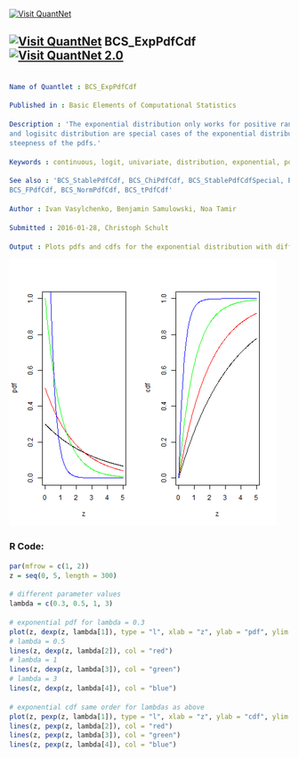 
[<img src="https://github.com/QuantLet/Styleguide-and-FAQ/blob/master/pictures/banner.png" width="888" alt="Visit QuantNet">](http://quantlet.de/)

## [<img src="https://github.com/QuantLet/Styleguide-and-FAQ/blob/master/pictures/qloqo.png" alt="Visit QuantNet">](http://quantlet.de/) **BCS_ExpPdfCdf** [<img src="https://github.com/QuantLet/Styleguide-and-FAQ/blob/master/pictures/QN2.png" width="60" alt="Visit QuantNet 2.0">](http://quantlet.de/)

```yaml

Name of Quantlet : BCS_ExpPdfCdf

Published in : Basic Elements of Computational Statistics

Description : 'The exponential distribution only works for positive random variables. The normal
and logisitc distribution are special cases of the exponential distribution. Lambda defines the
steepness of the pdfs.'

Keywords : continuous, logit, univariate, distribution, exponential, pdf, cdf, normal, poisson

See also : 'BCS_StablePdfCdf, BCS_ChiPdfCdf, BCS_StablePdfCdfSpecial, BCS_CauchyPdfCdf,
BCS_FPdfCdf, BCS_NormPdfCdf, BCS_tPdfCdf'

Author : Ivan Vasylchenko, Benjamin Samulowski, Noa Tamir

Submitted : 2016-01-28, Christoph Schult

Output : Plots pdfs and cdfs for the exponential distribution with different lambdas.

```

![Picture1](BCS_ExpPdfCdf.png)


### R Code:
```r
par(mfrow = c(1, 2))
z = seq(0, 5, length = 300)

# different parameter values
lambda = c(0.3, 0.5, 1, 3)

# exponential pdf for lambda = 0.3
plot(z, dexp(z, lambda[1]), type = "l", xlab = "z", ylab = "pdf", ylim = c(0, 1))
# lambda = 0.5
lines(z, dexp(z, lambda[2]), col = "red")
# lambda = 1
lines(z, dexp(z, lambda[3]), col = "green")
# lambda = 3
lines(z, dexp(z, lambda[4]), col = "blue")

# exponential cdf same order for lambdas as above
plot(z, pexp(z, lambda[1]), type = "l", xlab = "z", ylab = "cdf", ylim = c(0, 1))
lines(z, pexp(z, lambda[2]), col = "red")
lines(z, pexp(z, lambda[3]), col = "green")
lines(z, pexp(z, lambda[4]), col = "blue")
```
